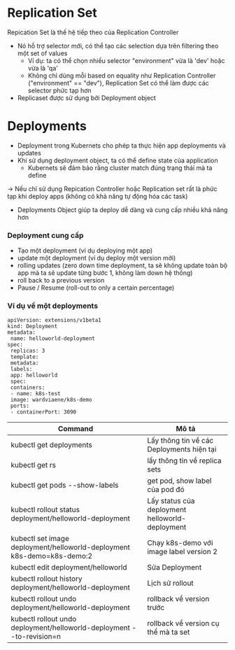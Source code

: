 # Replication Set
Repication Set là thế hệ tiếp theo của Replication Controller
* Nó hỗ trợ selector mới, có thể tạo các selection dựa trên filtering theo một set of values
  * Ví dụ: ta có thể chọn nhiều selector "environment" vừa là 'dev' hoặc vừa là 'qa'
  * Không chỉ dùng mỗi based on equality như Replication Controller ("environment" == "dev"), Replication Set có thể làm được các selector phức tạp hơn
* Replicaset được sử dụng bởi Deployment object

# Deployments

* Deployment trong Kubernets cho phép ta thực hiện app deployments và updates
* Khi sử dụng deployment object, ta có thể define state của application
  * Kubernets sẽ đảm bảo rằng cluster match đúng trạng thái mà ta define

-> Nếu chỉ sử dụng Repication Controller hoặc Replication set rất là phức tạp khi deploy apps (không có khả năng tự động hóa các task)
  * Deployments Object giúp ta deploy dễ dàng và cung cấp nhiều khả năng hơn

### Deployment cung cấp
* Tạo một deployment (ví dụ deploying một app)
* update một deployment (ví dụ deploy một version mới)
* rolling updates (zero down time deployment, ta sẽ không update toàn bộ app mà ta sẽ update từng bước 1, không làm down hệ thống)
* roll back to a previous version
* Pause / Resume (roll-out to only a certain percentage)

### Ví dụ về một deployments

```
apiVersion: extensions/v1beta1
kind: Deployment
metadata:
 name: helloworld-deployment
spec:
 replicas: 3
 template:
 metadata:
 labels:
 app: helloworld
 spec:
 containers:
 - name: k8s-test
 image: wardviaene/k8s-demo
 ports:
 - containerPort: 3090
```
Command  | Mô tả
--|--
kubectl get deployments  | Lấy thông tin về các Deployments hiện tại
kubectl get rs  |  lấy thông tin về replica sets
kubectl get pods --show-labels  |  get pod, show label của pod đó
kubectl rollout status deployment/helloworld-deployment  | Lấy status của deployment helloworld-deployment
kubectl set image deployment/helloworld-deployment k8s-demo=k8s-demo:2  | Chạy k8s-demo với image label version 2
kubectl edit deployment/helloworld  |  Sửa Deployment
kubectl rollout history deployment/helloworld-deployment  |  Lịch sử rollout
kubectl rollout undo deployment/helloworld-deployment | rollback về version trước
kubectl rollout undo deployment/helloworld-deployment --to-revision=n |  rollback về version cụ thể mà ta set
